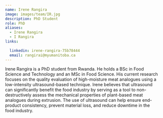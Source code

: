 ```yaml
---
name: Irene Rangira
image: images/team/IR.jpg
description: PhD Student
role: PhD
aliases:
  - Irene Rangira
  - I Rangira
links:
  
  linkedin: irene-rangira-75b78444
  email: rangirai@myumanitoba.ca
---
```


Irene Rangira is a PhD student from Rwanda. He holds a BSc in Food Science and Technology and an MSc in Food Science. His current research focuses on the quality evaluation of high-moisture meat analogues using a low-intensity ultrasound-based technique. Irene believes that ultrasound can significantly benefit the food industry by serving as a tool to non-destructively assess the mechanical properties of plant-based meat analogues during extrusion. The use of ultrasound can help ensure end-product consistency, prevent material loss, and reduce downtime in the food industry.

